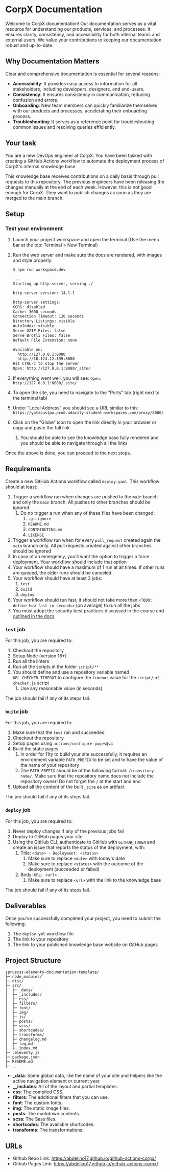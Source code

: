 # CorpX Documentation

Welcome to CorpX documentation! Our documentation serves as a vital resource for understanding our products, services, and processes. It ensures clarity, consistency, and accessibility for both internal teams and external users. We value your contributions to keeping our documentation robust and up-to-date.

## Why Documentation Matters

Clear and comprehensive documentation is essential for several reasons:

- **Accessibility**: It provides easy access to information for all stakeholders, including developers, designers, and end-users.
- **Consistency**: It ensures consistency in communication, reducing confusion and errors.
- **Onboarding**: New team members can quickly familiarize themselves with our products and processes, accelerating their onboarding process.
- **Troubleshooting**: It serves as a reference point for troubleshooting common issues and resolving queries efficiently.

## Your task

You are a new DevOps engineer at CorpX. You have been tasked with creating a GitHub Actions workflow to automate the deployment process of CorpX's internal knowledge base.

This knowledge base receives contributions on a daily basis through pull requests to this repository. The previous engineers have been releasing the changes manually at the end of each week. However, this is not good enough for CorpX. They want to publish changes as soon as they are merged to the main branch.

## Setup

### Test your environment

1. Launch your project workspace and open the terminal (Use the menu bar at the top: Terminal > New Terminal)

1. Run the web server and make sure the docs are rendered, with images and style properly:

    ```bash
    $ npm run workspace:dev

    ...
    Starting up http-server, serving ./

    http-server version: 14.1.1
    
    http-server settings: 
    CORS: disabled
    Cache: 3600 seconds
    Connection Timeout: 120 seconds
    Directory Listings: visible
    AutoIndex: visible
    Serve GZIP Files: false
    Serve Brotli Files: false
    Default File Extension: none
    
    Available on:
      http://127.0.0.1:8080
      http://10.124.12.199:8080
    Hit CTRL-C to stop the server
    Open: http://127.0.0.1:8080/_site/

    ```

1. If everything went well, you will see: `Open: http://127.0.0.1:8080/_site/`

1. To open the site, you need to navigate to the "Ports" tab (right next to the terminal tab)

1. Under "Local Address" you should see a URL similar to this: `https://yotzaustpu.prod.udacity-student-workspaces.com/proxy/8080/`

1. Click on the "Globe" icon to open the link directly in your browser or copy and paste the full link
    1. You should be able to see the knowledge base fully rendered and you should be able to navigate through all the links

Once the above is done, you can proceed to the next steps.

## Requirements

Create a new GitHub Actions workflow called `deploy.yaml`. This workflow should at least:

1. Trigger a workflow run when changes are pushed to the `main` branch and only the `main` branch. All pushes to other branches should be ignored
    1. Do no trigger a run when any of these files have been changed:
        1. `.gitignore`
        2. `README.md`
        3. `CONTRIBUTING.md`
        4. `LICENSE`
2. Trigger a workflow run when for every `pull_request` created again the `main` branch only. All pull requests created against other branches should be ignored
3. In case of an emergency, you'll want the option to trigger a force deployment. Your workflow should include that option
4. Your workflow should have a maximum of 1 run at all times. If other runs are queued, the older runs should be canceled
5. Your workflow should have at least 3 jobs:
    1. `test`
    2. `build`
    3. `deploy`
6. Your workflow should run fast, it should not take more than `<TODO: define how fast in seconds>` (on average) to run all the jobs
7. You must adopt the security best practices discussed in the course and [outlined in the docs](https://docs.github.com/en/actions/security-guides/security-hardening-for-github-actions)

### `test` job

For this job, you are required to:

1. Checkout the repository
2. Setup Node (version 18+)
3. Run all the linters
4. Run all the scripts in the folder `script/**`
5. You should define and use a repository variable named `URL_CHECKER_TIMEOUT` to configure the `timeout` value for the `script/url-checker.js` script
    1. Use any reasonable value (in seconds)

The job should fail if any of its steps fail.

### `build` job

For this job, you are required to:

1. Make sure that the `test` ran and succeeded
2. Checkout the repository
3. Setup pages using `actions/configure-pages@v4`
4. Build the static pages
    1. In order for 11ty to build your site successfully, it requires an environment variable `PATH_PREFIX` to be set and to have the value of the name of your repository
    2. The `PATH_PREFIX` should be of the following format: `/repository name/`. Make sure that the repository name does not include the repository owner! Do not forget the `/` at the start and end
5. Upload all the content of the built `_site` as an artifact

The job should fail if any of its steps fail.

### `deploy` job

For this job, you are required to:

1. Never deploy changes if any of the previous jobs fail
2. Deploy to GitHub pages your site
3. Using the GitHub CLI, authenticate to GitHub with `GITHUB_TOKEN` and create an issue that reports the status of the deployment, with:
    1. Title: `<date> - Deployment: <status>`
        1. Make sure to replace `<date>` with today's date
        2. Make sure to replace `<status>` with the outcome of the deployment (succeeded or failed)
    2. Body: `URL: <url>`
        1. Make sure to replace `<url>` with the link to the knowledge base

The job should fail if any of its steps fail.

## Deliverables

Once you've successfully completed your project, you need to submit the following:

1. The `deploy.yml` workflow file
2. The link to your repository
3. The link to your published knowledge base website on GitHub pages

## Project Structure

```plaintext
spruecss-eleventy-documentation-template/
├─ node_modules/
├─ dist/
├─ src/
│  ├─ _data/
│  ├─ _includes/
│  ├─ css/
│  ├─ filters/
│  ├─ font/
│  ├─ img/
│  ├─ js/
│  ├─ posts/
│  ├─ scss/
│  ├─ shortcodes/
│  ├─ transforms/
│  ├─ changelog.md
│  ├─ faq.md
│  ├─ index.md
├─ .eleventy.js
├─ package.json
├─ README.md
├─ ...
```

- **_data**: Some global data, like the name of your site and helpers like the active navigation element or current year.
- **__includes**: All of the layout and partial templates.
- **css**: The compiled CSS.
- **filters**: The additional filters that you can use.
- **font**: The custom fonts.
- **img**: The static image files.
- **posts**: The markdown contents.
- **scss**: The Sass files.
- **shortcodes**: The available shortcodes.
- **transforms**: The transformations.

## URLs
- Github Repo Link: https://abdelino17.github.io/github-actions-corpx/
- Github Pages Link: https://abdelino17.github.io/github-actions-corpx/
